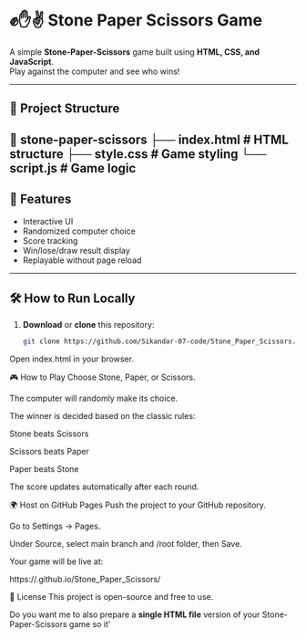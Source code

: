 # ✊✋✌ Stone Paper Scissors Game

A simple **Stone-Paper-Scissors** game built using **HTML, CSS, and JavaScript**.  
Play against the computer and see who wins!

---

## 📂 Project Structure
📁 stone-paper-scissors
├── index.html # HTML structure
├── style.css # Game styling
└── script.js # Game logic
---

## 🚀 Features
- Interactive UI
- Randomized computer choice
- Score tracking
- Win/lose/draw result display
- Replayable without page reload

---

## 🛠 How to Run Locally
1. **Download** or **clone** this repository:
   ```bash
   git clone https://github.com/Sikandar-07-code/Stone_Paper_Scissors.git
Open index.html in your browser.

🎮 How to Play
Choose Stone, Paper, or Scissors.

The computer will randomly make its choice.

The winner is decided based on the classic rules:

Stone beats Scissors

Scissors beats Paper

Paper beats Stone

The score updates automatically after each round.

🌍 Host on GitHub Pages
Push the project to your GitHub repository.

Go to Settings → Pages.

Under Source, select main branch and /root folder, then Save.

Your game will be live at:

https://<your-username>.github.io/Stone_Paper_Scissors/


📜 License
This project is open-source and free to use.


Do you want me to also prepare a **single HTML file** version of your Stone-Paper-Scissors game so it’
